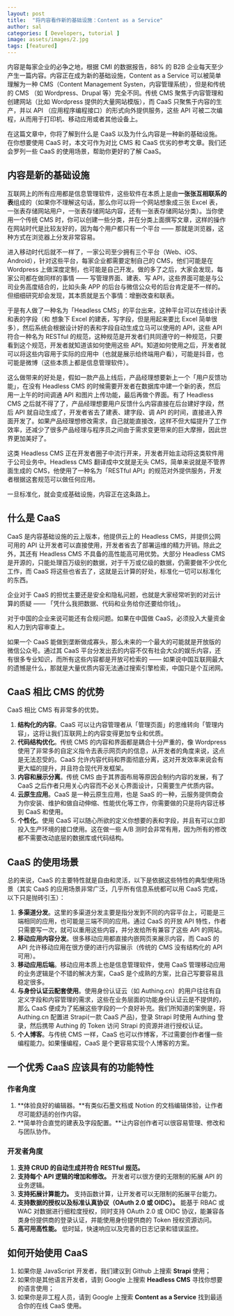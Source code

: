 ```yaml
---
layout: post
title:  "将内容看作新的基础设施：Content as a Service"
author: sal
categories: [ Developers, tutorial ]
image: assets/images/2.jpg
tags: [featured]
---
```

内容是每家企业的必争之地，根据 CMI 的数据报告，88% 的 B2B 企业每天至少产生一篇内容。内容正在成为新的基础设施，Content as a Service 可以被简单理解为一种 CMS（Content Management Systen，内容管理系统），但是和传统的 CMS （如 Wordpress、Drupal 等）完全不同。传统 CMS 聚焦于内容管理和创建网站（比如 Wordpress 提供的大量网站模版），而 CaaS 只聚焦于内容的生产，并以 API （应用程序编程接口）的形式向外提供服务，这些 API 可被二次编程，从而用于打印机、移动应用或者其他设备上。

在这篇文章中，你将了解到什么是 CaaS 以及为什么内容是一种新的基础设施。在你想要使用 CaaS 时，本文可作为对比 CMS 和 CaaS 优劣的参考文章。我们还会罗列一些 CaaS 的使用场景，帮助你更好的了解 CaaS。

## 内容是新的基础设施

互联网上的所有应用都是信息管理软件，这些软件在本质上是由**一张张互相联系的表**组成的（如果你不理解这句话，那么你可以将一个网站想象成三张 Excel 表，一张表存储网站用户，一张表存储网站内容，还有一张表存储网站分类）。当你使用一个传统 CMS 时，你可以创建一些分类，并在分类上面撰写文章，这样的操作在网站时代是比较友好的，因为每个用户都只有一个平台 —— 那就是浏览器，这种方式在浏览器上分发非常容易。

进入移动时代后就不一样了，一家公司至少拥有三个平台（Web、iOS、Android），针对这些平台，每家企业都需要定制自己的 CMS，他们可能是在 Wordpress 上做深度定制，也可能是自己开发。做的多了之后，大家会发现，每家公司都在做同样的事情 —— 写管理界面、建表、写 API，这些界面可能是与公司业务高度结合的，比如头条 APP 的后台与微信公众号的后台肯定是不一样的。但细细研究却会发现，其本质就是五个事情：增删改查和联表。

于是有人做了一种名为「Headless CMS」的平台出来，这种平台可以在线设计表和表的字段（和 想象下 Excel 的建表，写字段，但是用起来要比 Excel 简单很多），然后系统会根据设计好的表和字段自动生成立马可以使用的 API，这些 API 符合一种名为 RESTful 的规范，这种规范是开发者们共同遵守的一种规范，只要看到这个规范，开发者就知道该如何使用这些 API。知道如何使用之后，开发者就可以将这些内容用于实际的应用中（也就是展示给终端用户看），可能是抖音，也可能是微博（这些本质上都是信息管理软件）。

这么做带来的好处是，假如一款产品上线后，产品经理想要新上一个「用户反馈功能」，在没有 Headless CMS 的时候需要开发者在数据库中建一个新的表，然后用一上午的时间调通 API 和图片上传功能，最后再做个界面。有了 Headless CMS 之后就不得了了，产品经理想要用户反馈什么内容直接在后台建好字段，然后 API 就自动生成了，开发者省去了建表、建字段、调 API 的时间，直接进入界面开发了。如果产品经理想修改需求，自己就能直接改，这样不但大幅提升了工作效率，还减少了很多产品经理与程序员之间由于需求变更带来的巨大摩擦，因此世界更加美好了。

这类 Headless CMS 正在开发者圈子中流行开来，开发者开始主动将这类软件用于公司业务中。Headless CMS 翻译成中文就是无头 CMS，简单来说就是不管界面生成的 CMS，他使用了一种名为「RESTful API」的规范对外提供服务，开发者根据这套规范可以做任何应用。

一旦标准化，就会变成基础设施，内容正在这条路上。

## 什么是 CaaS

CaaS 是内容基础设施的云上版本，他提供云上的 Headless CMS，并提供公网可用的 API 让开发者可以直接使用，开发者省去了部署运维的精力开销。除此之外，其还有 Headless CMS 不具备的高性能高可用优势。大部分 Headless CMS 是开源的，只能处理百万级别的数据，对于千万或亿级的数据，仍需要做不少优化工作，而 CaaS 将这些也省去了，这就是云计算的好处，标准化一切可以标准化的东西。

企业对于 CaaS 的担忧主要还是安全和隐私问题，也就是大家经常听到的对云计算的质疑 —— 「凭什么我把数据、代码和业务给你还要给你钱」。

对于中国的企业来说可能还有合规问题。如果在中国做 CaaS，必须投入大量资金和人力到内容审查上。

如果一个 CaaS 能做到垄断做成寡头，那么未来的一个最大的可能就是开放版的微信公众号。通过其 CaaS 平台分发出去的内容不仅有社会大众的娱乐内容，还有很多专业知识，而所有这些内容都是开放可检索的 —— 如果说中国互联网最大的遗憾是什么，那就是大量优质内容无法通过搜索引擎检索，中国只是个互闭网。

## CaaS 相比 CMS 的优势

CaaS 相比 CMS 有非常多的优势。

1. **结构化的内容**。CaaS 可以让内容管理者从「管理页面」的思维转向「管理内容」，这将让我们互联网上的内容变得更加专业和优质。
2. **代码结构优化**。传统 CMS 的内容和界面都是耦合十分严重的，像 Wordpress 使用了非常多的自定义指令去表示网页内的信息，从开发者的角度来说，这点是无法忍受的。CaaS 允许内容代码和界面彻底分离，这对开发效率来说会有更大幅的提升，并且符合现代开发框架。
3. **内容和展示分离**。传统 CMS 由于其界面布局等原因会制约内容的发展，有了 CaaS 之后作者只用关心内容而不必关心界面设计，只需要生产优质内容。
4. **云原生应用**。CaaS 是一种云原生应用，也是 SaaS 的一种，云服务提供商会为你安装、维护和做自动伸缩、性能优化等工作，你需要做的只是将内容迁移到 CaaS 和使用。
5. **个性化**。使用 CaaS 可以随心所欲的定义你想要的表和字段，并且有可以立即投入生产环境的接口使用。这在做一些 A/B 测时会非常有用，因为所有的修改都不需要改动底层的数据库或代码结构。

## CaaS 的使用场景

总的来说，CaaS 的主要特性就是自由和灵活，以下是依据这些特性的典型使用场景（其实 CaaS 的应用场景非常广泛，几乎所有信息系统都可以用 CaaS 完成，以下只是抛砖引玉）：

1. **多渠道分发**。这里的多渠道分发主要是指分发到不同的内容平台上，可能是三端相同的应用，也可能是三端不同的应用。通过 CaaS 的开放 API 特性，作者只需要写一次，就可以重用这些内容，并分发给所有兼容了这些 API 的网站。
2. **移动应用内容分发**。很多移动应用都直接内嵌网页来展示内容，而 CaaS 的 API 允许移动应用在很方便的进行内容展示（传统的 CMS 没有结构化的 API 可用）。
3. **移动应用后端**。移动应用本质上也是信息管理软件，使用 CaaS 管理移动应用的业务逻辑是个不错的解决方案，CaaS 是个成熟的方案，比自己写要容易且稳定很多。
4. **与身份认证云配套使用**。使用身份认证云（如 Authing.cn）的用户往往有自定义字段和内容管理的需求，这些在业务层面的功能身份认证云是不提供的，那么 CaaS 便成为了拓展这些字段的一个良好补充。我们所知道的案例是，将 Authing.cn 配置进 Strapi(一款 CaaS 产品)，登录 Strapi 时使用 Authing 登录，然后携带 Authing 的 Token 访问 Strapi 的资源并进行授权认证。
5. **个人博客**。与传统 CMS 一样，CaaS 也可以作博客，不过需要创作者懂一些编程能力。如果懂编程，CaaS 是个更容易实现个人博客的方案。


## 一个优秀 CaaS 应该具有的功能特性

### 作者角度

1. **体验良好的编辑器。**有类似石墨文档或 Notion 的文档编辑体验，让作者尽可能舒适的创作内容。
2. **简单符合直觉的建表及字段配置。**让内容创作者可以很容易管理、修改和与团队协作。

### 开发者角度

1. **支持 CRUD 的自动生成并符合 RESTful 规范。** 
2. **支持每个 API 逻辑的增加和修改。** 开发者可以很方便的无限制的拓展 API 的业务逻辑。
3. **支持拓展计算能力。** 支持函数计算，让开发者可以无限制的拓展平台能力。
4. **支持数据的授权以及标准认真协议（OAuth 2.0 或 OIDC）。** 能基于 RBAC 或 WAC 对数据进行细粒度授权，同时支持 OAuth 2.0 或 OIDC 协议，能兼容各类身份提供商的登录认证，并能使用身份提供商的 Token 授权资源访问。
5. **高可用高性能。** 低时延，快速响应以及完善的日志记录和错误监控。

## 如何开始使用 CaaS

1. 如果你是 JavaScript 开发者，我们建议到 Github 上搜索 **Strapi** 使用；
2. 如果你是其他语言开发者，请到 Google 上搜索 **Headless CMS** 寻找你想要的语言使用；
3. 如果你是非工程人员，请到 Google 上搜索 **Content as a Service** 找到最适合你的在线 CaaS 使用。

